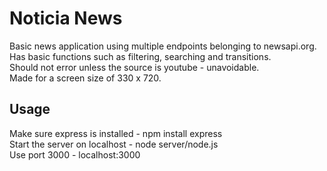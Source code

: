 # Noticia News
Basic news application using multiple endpoints belonging to newsapi.org.
Has basic functions such as filtering, searching and transitions.    
Should not error unless the source is youtube - unavoidable.      
Made for a screen size of 330 x 720. 

## Usage
Make sure express is installed - npm install express      
Start the server on localhost - node server/node.js       
Use port 3000 - localhost:3000
